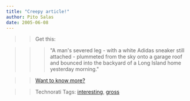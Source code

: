 ```yaml
---
title: "Creepy article!"
author: Pito Salas
date: 2005-06-08
---
```



>>

>> Get this:

>>

>>> "A man's severed leg - with a white Adidas sneaker still attached -
plummeted from the sky onto a garage roof and bounced into the backyard of a
Long Island home yesterday morning."

>>

>> [Want to know
more?](<http://www.nydailynews.com/front/story/317027p-271169c.html>)

>>

>> Technorati Tags: [interesting](<http://technorati.com/tag/interesting>),
[gross](<http://technorati.com/tag/gross>)


